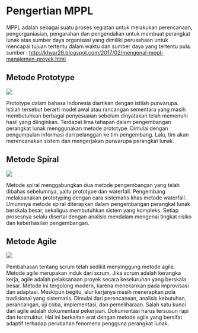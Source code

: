 # Pengertian MPPL
MPPL adalah sebagai suatu proses kegiatan untuk melakukan perencanaan, pengorganiasian, pengarahan dan pengendalian untuk membuat perangkat lunak atas sumber daya organisasi yang dimiliki perusahaan untuk mencapai tujuan tertentu dalam waktu dan sumber daya yang tertentu pula.
sumber : http://khyar28.blogspot.com/2017/02/mengenal-mppl-manajemen-proyek.html

## Metode Prototype
![](https://salamadian.com/ezoimgfmt/i2.wp.com/salamadian.com/wp-content/uploads/2020/02/metode-prototype.jpg?w=320&ssl=1&ezimgfmt=ng:webp/ngcb2)

Prototype dalam bahasa Indonesia diartikan dengan istilah purwarupa. Istilah tersebut berarti model awal atau rancangan sementara yang masih membutuhkan berbagai penyesuaian sebelum dinyatakan telah memenuhi hasil yang diinginkan.
Terdapat lima tahapan dalam pengembangan perangkat lunak menggunakan metode prototype. Dimulai dengan pengumpulan informasi dari pelanggan ke tim pengembang. Lalu, tim akan merencanakan sistem dan mengerjakan purwarupa perangkat lunak.

## Metode Spiral
![](https://salamadian.com/ezoimgfmt/i2.wp.com/salamadian.com/wp-content/uploads/2020/02/metode-spiral.jpg?w=700&ssl=1&ezimgfmt=ng:webp/ngcb2)

Metode spiral menggabungkan dua metode pengembangan yang telah dibahas sebelumnya, yaitu prototype dan waterfall. Pengembang melaksanakan prototyping dengan cara sistematis khas metode waterfall.
Umumnya metode spiral diterapkan dalam pengembangan perangkat lunak berskala besar, sekaligus membutuhkan sistem yang kompleks. Setiap prosesnya selalu disertai dengan analisis mendalam mengenai tingkat risiko dan keberhasilan pengembangan.

## Metode Agile
![](https://salamadian.com/ezoimgfmt/i1.wp.com/salamadian.com/wp-content/uploads/2020/02/metode-agile.png?w=500&ssl=1&ezimgfmt=ng:webp/ngcb2)

Pembahasan tentang scrum telah sedikit menyinggung metode agile. Metode agile merupakan induk dari scrum. Jika scrum adalah kerangka kerja, agile adalah pelaksanaan proyek secara keseluruhan yang berskala besar.
Metode ini tergolong modern, karena menekankan pada improvisasi dan adaptasi. Meskipun begitu, alur kerjanya masih menerapkan pola tradisional yang sistematis. Dimulai dari perencanaan, analisis kebutuhan, perancangan, uji coba, implementasi, dan pemeliharaan.
Salah satu kunci dari agile adalah dokumentasi pekerjaan. Dokumentasi harus tersusun rapi dan terstruktur. Hal ini berkaitan erat dengan metode agile yang bersifat adaptif terhadap perubahan fenomena pengguna perangkat lunak.
